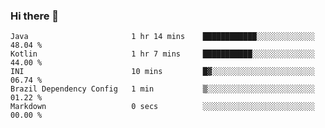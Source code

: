 ### Hi there 👋

<!--START_SECTION:waka-->

```text
Java                       1 hr 14 mins    ████████████░░░░░░░░░░░░░   48.04 %
Kotlin                     1 hr 7 mins     ███████████░░░░░░░░░░░░░░   44.00 %
INI                        10 mins         █▓░░░░░░░░░░░░░░░░░░░░░░░   06.74 %
Brazil Dependency Config   1 min           ▒░░░░░░░░░░░░░░░░░░░░░░░░   01.22 %
Markdown                   0 secs          ░░░░░░░░░░░░░░░░░░░░░░░░░   00.00 %
```

<!--END_SECTION:waka-->

<!--
**jerry-shao/jerry-shao** is a ✨ _special_ ✨ repository because its `README.md` (this file) appears on your GitHub profile.

Here are some ideas to get you started:

- 🔭 I’m currently working on ...
- 🌱 I’m currently learning ...
- 👯 I’m looking to collaborate on ...
- 🤔 I’m looking for help with ...
- 💬 Ask me about ...
- 📫 How to reach me: ...
- 😄 Pronouns: ...
- ⚡ Fun fact: ...
-->
